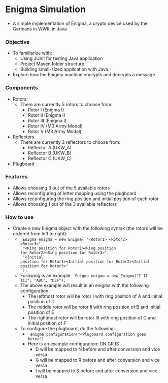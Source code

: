 # Enigma Simulation
- A simple implementation of Enigma, a crypto device used by the Germans in WWII, in Java

### Objective
- To familiarize with: 
    + Using JUnit for testing Java application
    + Project Maven folder structure
    + Building small-sized application with Java
- Explore how the Enigma machine encrypts and decrypts a message

### Components
- Rotors: 
    + There are currently 5 rotors to choose from: 
        + Rotor I (Enigma I)
        + Rotor II (Enigma I)
        + Rotor III (Enigma I)
        + Rotor IV (M3 Army Model)
        + Rotor V (M3 Army Model)
- Reflectors
    + There are currently 3 reflectors to choose from: 
        + Reflector A (UKW_A)
        + Reflector B (UKW_B)
        + Reflector C (UKW_C)
- Plugboard

### Features
- Allows choosing 3 out of the 5 available rotors 
- Allows reconfiguring of letter mapping using the plugboard
- Allows reconfiguring the ring position and initial position of each rotor
- Allows choosing 1 out of the 3 available reflectors 

### How to use
- Create a new Enigma object with the following syntax (the rotors will be ordered from left to right): 
    + <code> Enigma enigma = new Enigma(
            "&lt;Rotor1> &lt;Rotor2> &lt;Rotor3>", <br>
            "&lt;Ring position for Rotor1>&lt;Ring position for Rotor2>&lt;Ring position for Rotor3>", <br>
            "&lt;Initial position for Rotor1>&lt;Initial position for Rotor2>&lt;Initial position for Rotor3>" <br>
        ); </code>
    + Following is an example: 
        <code>
            Enigma enigma = new Enigma("I II III", "ABC", "DEF");
        </code> <br>
    + The above example will result in an enigma with the following configuration: 
        - The leftmost rotor will be rotor I with ring position of A and initial position of D
        - The middle rotor will be rotor II with ring position of B and initial position of E
        - The rightmost rotor will be rotor III with ring position of C and initial position of F
    + To configure the plugboard, do the following: 
        + <code> enigma.configuration("&lt;Plugboard configuration goes here>") </code>
        + Here is an example configuration: DN GR IS
            + D will be mapped to N before and after conversion and vice versa
            + G will be mapped to R before and after conversion and vice versa
            + I will be mapped to S before and after conversion and vice versa
